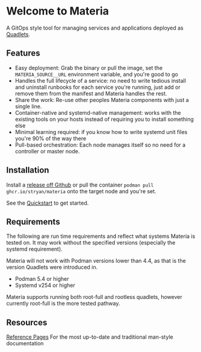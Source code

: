 # Welcome to Materia

A GitOps style tool for managing services and applications deployed as [Quadlets](https://docs.podman.io/en/latest/markdown/podman-systemd.unit.5.html).

## Features

- Easy deployment: Grab the binary or pull the image, set the `MATERIA_SOURCE__URL` environment variable, and you're good to go
- Handles the full lifecycle of a service: no need to write tedious install and uninstall runbooks for each service you're running, just add or remove them from the manifest and Materia handles the rest.
- Share the work: Re-use other peoples Materia components with just a single line.
- Container-native and systemd-native management: works with the existing tools on your hosts instead of requiring you to install something else
- Minimal learning required: if you know how to write systemd unit files you're 90% of the way there
- Pull-based orchestration: Each node manages itself so no need for a controller or master node.

## Installation

Install a [release off Github](https://github.com/stryan/materia/releases/latest) or pull the container `podman pull ghcr.io/stryan/materia` onto the target node and you're set.

See the [Quickstart](quickstart.md) to get started.

## Requirements

The following are run time requirements and reflect what systems Materia is tested on. It may work without the specified versions (especially the systemd requirement).

Materia will not work with Podman versions lower than 4.4, as that is the version Quadlets were introduced in.

- Podman 5.4 or higher
- Systemd v254 or higher

Materia supports running both root-full and rootless quadlets, however currently root-full is the more tested pathway.

## Resources

[Reference Pages](./reference/index.md) For the most up-to-date and traditional man-style documentation
